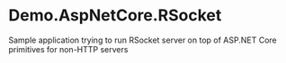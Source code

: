 # Demo.AspNetCore.RSocket
Sample application trying to run RSocket server on top of ASP.NET Core primitives for non-HTTP servers

